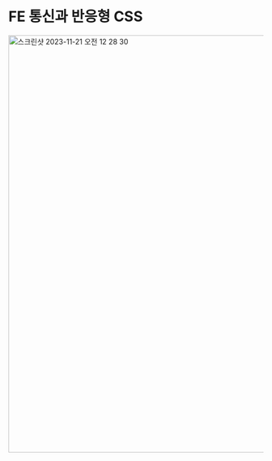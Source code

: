 # FE 통신과 반응형 CSS

<img width="824" alt="스크린샷 2023-11-21 오전 12 28 30" src="https://github.com/InKyungWoo/Likelion-11th/assets/102344718/9320193e-e02c-450d-8a8a-ef42e122286e">
